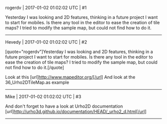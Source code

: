 rogerdv | 2017-01-02 01:02:02 UTC | #1

Yesterday I was looking and 2D features, thinking in a future project I want to start for mobiles. Is there any tool in the editor to ease the creation of tile maps? I tried to modify the sample map, but could not find how to do it.

-------------------------

Hevedy | 2017-01-02 01:02:02 UTC | #2

[quote="rogerdv"]Yesterday I was looking and 2D features, thinking in a future project I want to start for mobiles. Is there any tool in the editor to ease the creation of tile maps? I tried to modify the sample map, but could not find how to do it.[/quote]

Look at this [url]http://www.mapeditor.org/[/url]
And look at the 36_Urho2DTileMap.as example

-------------------------

Mike | 2017-01-02 01:02:02 UTC | #3

And don't forget to have a look at Urho2D documentation [url]http://urho3d.github.io/documentation/HEAD/_urho2_d.html[/url]

-------------------------

